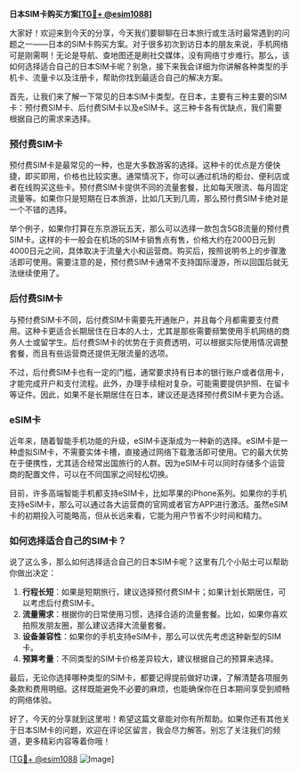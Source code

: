 **日本SIM卡购买方案[[TG💪+ @esim1088](https://t.me/s/esim1088)]**

大家好！欢迎来到今天的分享，今天我们要聊聊在日本旅行或生活时最常遇到的问题之一——日本的SIM卡购买方案。对于很多初次到访日本的朋友来说，手机网络可是刚需啊！无论是导航、查地图还是刷社交媒体，没有网络寸步难行。那么，该如何选择适合自己的日本SIM卡呢？别急，接下来我会详细为你讲解各种类型的手机卡、流量卡以及注册卡，帮助你找到最适合自己的解决方案。

首先，让我们来了解一下常见的日本SIM卡类型。在日本，主要有三种主要的SIM卡：预付费SIM卡、后付费SIM卡以及eSIM卡。这三种卡各有优缺点，我们需要根据自己的需求来选择。

### 预付费SIM卡

预付费SIM卡是最常见的一种，也是大多数游客的选择。这种卡的优点是方便快捷，即买即用，价格也比较实惠。通常情况下，你可以通过机场的柜台、便利店或者在线购买这些卡。预付费SIM卡提供不同的流量套餐，比如每天限流、每月固定流量等。如果你只是短期在日本旅游，比如几天到几周，那么预付费SIM卡绝对是一个不错的选择。

举个例子，如果你打算在东京游玩五天，那么可以选择一款包含5GB流量的预付费SIM卡。这样的卡一般会在机场的SIM卡销售点有售，价格大约在2000日元到4000日元之间，具体取决于流量大小和运营商。购买后，按照说明书上的步骤激活即可使用。需要注意的是，预付费SIM卡通常不支持国际漫游，所以回国后就无法继续使用了。

### 后付费SIM卡

与预付费SIM卡不同，后付费SIM卡需要先开通账户，并且每个月都需要支付费用。这种卡更适合长期居住在日本的人士，尤其是那些需要频繁使用手机网络的商务人士或留学生。后付费SIM卡的优势在于资费透明，可以根据实际使用情况调整套餐，而且有些运营商还提供无限流量的选项。

不过，后付费SIM卡也有一定的门槛，通常要求持有日本的银行账户或者信用卡，才能完成开户和支付流程。此外，办理手续相对复杂，可能需要提供护照、在留卡等证件。因此，如果不是长期居住在日本，建议还是选择预付费SIM卡更为合适。

### eSIM卡

近年来，随着智能手机功能的升级，eSIM卡逐渐成为一种新的选择。eSIM卡是一种虚拟SIM卡，不需要实体卡槽，直接通过网络下载激活即可使用。它的最大优势在于便携性，尤其适合经常出国旅行的人群。因为eSIM卡可以同时存储多个运营商的配置文件，可以在不同国家之间轻松切换。

目前，许多高端智能手机都支持eSIM卡，比如苹果的iPhone系列。如果你的手机支持eSIM卡，那么可以通过各大运营商的官网或者官方APP进行激活。虽然eSIM卡的初期投入可能略高，但从长远来看，它能为用户节省不少时间和精力。

### 如何选择适合自己的SIM卡？

说了这么多，那么如何选择适合自己的日本SIM卡呢？这里有几个小贴士可以帮助你做出决定：

1. **行程长短**：如果是短期旅行，建议选择预付费SIM卡；如果计划长期居住，可以考虑后付费SIM卡。
2. **流量需求**：根据你的日常使用习惯，选择合适的流量套餐。比如，如果你喜欢拍照发朋友圈，那么建议选择大流量套餐。
3. **设备兼容性**：如果你的手机支持eSIM卡，那么可以优先考虑这种新型的SIM卡。
4. **预算考量**：不同类型的SIM卡价格差异较大，建议根据自己的预算来选择。

最后，无论你选择哪种类型的SIM卡，都要记得提前做好功课，了解清楚各项服务条款和费用明细。这样既能避免不必要的麻烦，也能确保你在日本期间享受到顺畅的网络体验。

好了，今天的分享就到这里啦！希望这篇文章能对你有所帮助。如果你还有其他关于日本SIM卡的问题，欢迎在评论区留言，我会尽力解答。别忘了关注我们的频道，更多精彩内容等着你哦！

[[TG💪+ @esim1088](https://t.me/s/esim1088) ![Image](https://i.postimg.cc/4NQfJmqS/Snipaste-2025-05-13-00-14-12.png)]